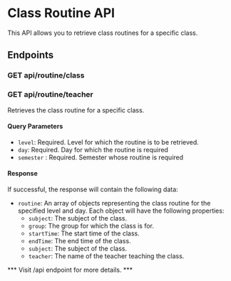 # Class Routine API

This API allows you to retrieve class routines for a specific class.

## Endpoints

### GET api/routine/class
### GET api/routine/teacher

Retrieves the class routine for a specific class.

#### Query Parameters

- `level`: Required. Level for which the routine is to be retrieved.
- `day`: Required. Day for which the routine is required
- `semester` : Required. Semester whose routine is required

#### Response

If successful, the response will contain the following data:

- `routine`: An array of objects representing the class routine for the specified level and day. Each object will have the following properties:
  - `subject`: The subject of the class.
  - `group`: The group for which the class is for.
  - `startTime`: The start time of the class.
  - `endTime`: The end time of the class.
  - `subject`: The subject of the class.
  - `teacher`: The name of the teacher teaching the class.

*** Visit /api endpoint for more details. ***